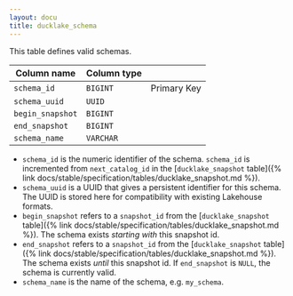 ```yaml
---
layout: docu
title: ducklake_schema
---
```


This table defines valid schemas.

| Column name      | Column type |             |
| ---------------- | ----------- | ----------- |
| `schema_id`      | `BIGINT`    | Primary Key |
| `schema_uuid`    | `UUID`      |             |
| `begin_snapshot` | `BIGINT`    |             |
| `end_snapshot`   | `BIGINT`    |             |
| `schema_name`    | `VARCHAR`   |             |


- `schema_id` is the numeric identifier of the schema. `schema_id` is incremented from `next_catalog_id` in the [`ducklake_snapshot` table]({% link docs/stable/specification/tables/ducklake_snapshot.md %}).
- `schema_uuid` is a UUID that gives a persistent identifier for this schema. The UUID is stored here for compatibility with existing Lakehouse formats.
- `begin_snapshot` refers to a `snapshot_id` from the [`ducklake_snapshot` table]({% link docs/stable/specification/tables/ducklake_snapshot.md %}). The schema exists *starting with* this snapshot id.
- `end_snapshot` refers to a `snapshot_id` from the [`ducklake_snapshot` table]({% link docs/stable/specification/tables/ducklake_snapshot.md %}). The schema exists *until* this snapshot id. If `end_snapshot` is `NULL`, the schema is currently valid. 
- `schema_name` is the name of the schema, e.g. `my_schema`.



